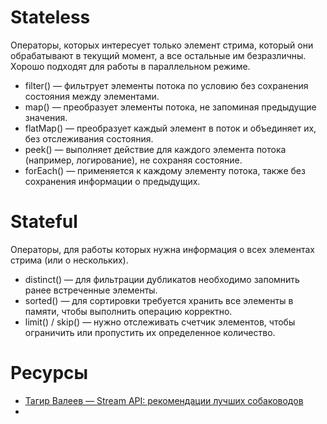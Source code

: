 # Stateless

Операторы, которых интересует только элемент стрима, который они обрабатывают в текущий момент, а все остальные им безразличны. Хорошо подходят для работы в параллельном режиме.

- filter() — фильтрует элементы потока по условию без сохранения состояния между элементами.
- map() — преобразует элементы потока, не запоминая предыдущие значения.
- flatMap() — преобразует каждый элемент в поток и объединяет их, без отслеживания состояния.
- peek() — выполняет действие для каждого элемента потока (например, логирование), не сохраняя состояние.
- forEach() — применяется к каждому элементу потока, также без сохранения информации о предыдущих.

# Stateful

Операторы, для работы которых нужна информация о всех элементах стрима (или о нескольких).  

- distinct() — для фильтрации дубликатов необходимо запомнить ранее встреченные элементы.
- sorted() — для сортировки требуется хранить все элементы в памяти, чтобы выполнить операцию корректно.
- limit() / skip() — нужно отслеживать счетчик элементов, чтобы ограничить или пропустить их определенное количество.

# Ресурсы

- [Тагир Валеев — Stream API: рекомендации лучших собаководов](https://www.youtube.com/watch?v=vxikpWnnnCU)
- 